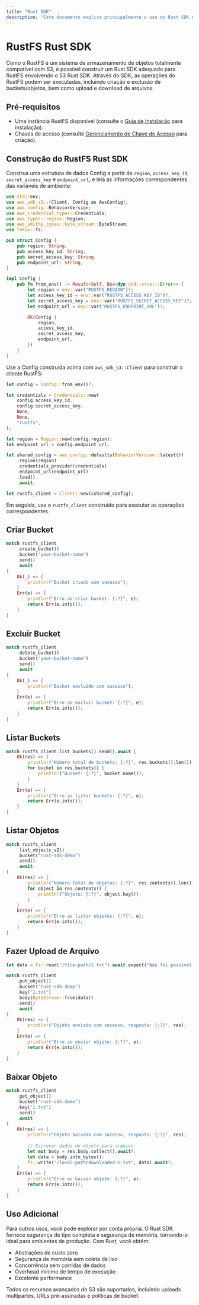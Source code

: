 ```yaml
---
title: "Rust SDK"
description: "Este documento explica principalmente o uso do Rust SDK no RustFS."
---
```


# RustFS Rust SDK

Como o RustFS é um sistema de armazenamento de objetos totalmente compatível com S3, é possível construir um Rust SDK adequado para RustFS envolvendo o S3 Rust SDK. Através do SDK, as operações do RustFS podem ser executadas, incluindo criação e exclusão de buckets/objetos, bem como upload e download de arquivos.

## Pré-requisitos

- Uma instância RustFS disponível (consulte o [Guia de Instalação](../../installation/index.md) para instalação).
- Chaves de acesso (consulte [Gerenciamento de Chave de Acesso](../../administration/iam/access-token.md) para criação).

## Construção do RustFS Rust SDK

Construa uma estrutura de dados Config a partir de `region`, `access_key_id`, `secret_access_key` e `endpoint_url`, e leia as informações correspondentes das variáveis de ambiente:

```rust
use std::env;
use aws_sdk_s3::{Client, Config as AwsConfig};
use aws_config::BehaviorVersion;
use aws_credential_types::Credentials;
use aws_types::region::Region;
use aws_smithy_types::byte_stream::ByteStream;
use tokio::fs;

pub struct Config {
    pub region: String,
    pub access_key_id: String,
    pub secret_access_key: String,
    pub endpoint_url: String,
}

impl Config {
    pub fn from_env() -> Result<Self, Box<dyn std::error::Error>> {
        let region = env::var("RUSTFS_REGION")?;
        let access_key_id = env::var("RUSTFS_ACCESS_KEY_ID")?;
        let secret_access_key = env::var("RUSTFS_SECRET_ACCESS_KEY")?;
        let endpoint_url = env::var("RUSTFS_ENDPOINT_URL")?;

        Ok(Config {
            region,
            access_key_id,
            secret_access_key,
            endpoint_url,
        })
    }
}
```

Use a Config construída acima com `aws_sdk_s3::Client` para construir o cliente RustFS:

```rust
let config = Config::from_env()?;

let credentials = Credentials::new(
    config.access_key_id,
    config.secret_access_key,
    None,
    None,
    "rustfs",
);

let region = Region::new(config.region);
let endpoint_url = config.endpoint_url;

let shared_config = aws_config::defaults(BehaviorVersion::latest())
    .region(region)
    .credentials_provider(credentials)
    .endpoint_url(endpoint_url)
    .load()
    .await;

let rustfs_client = Client::new(&shared_config);
```

Em seguida, use o `rustfs_client` construído para executar as operações correspondentes.

## Criar Bucket

```rust
match rustfs_client
    .create_bucket()
    .bucket("your-bucket-name")
    .send()
    .await
{
    Ok(_) => {
        println!("Bucket criado com sucesso");
    }
    Err(e) => {
        println!("Erro ao criar bucket: {:?}", e);
        return Err(e.into());
    }
}
```

## Excluir Bucket

```rust
match rustfs_client
    .delete_bucket()
    .bucket("your-bucket-name")
    .send()
    .await
{
    Ok(_) => {
        println!("Bucket excluído com sucesso");
    }
    Err(e) => {
        println!("Erro ao excluir bucket: {:?}", e);
        return Err(e.into());
    }
}
```

## Listar Buckets

```rust
match rustfs_client.list_buckets().send().await {
    Ok(res) => {
        println!("Número total de buckets: {:?}", res.buckets().len());
        for bucket in res.buckets() {
            println!("Bucket: {:?}", bucket.name());
        }
    }
    Err(e) => {
        println!("Erro ao listar buckets: {:?}", e);
        return Err(e.into());
    }
}
```

## Listar Objetos

```rust
match rustfs_client
    .list_objects_v2()
    .bucket("rust-sdk-demo")
    .send()
    .await
{
    Ok(res) => {
        println!("Número total de objetos: {:?}", res.contents().len());
        for object in res.contents() {
            println!("Objeto: {:?}", object.key());
        }
    }
    Err(e) => {
        println!("Erro ao listar objetos: {:?}", e);
        return Err(e.into());
    }
}
```

## Fazer Upload de Arquivo

```rust
let data = fs::read("/file-path/1.txt").await.expect("Não foi possível abrir o arquivo");

match rustfs_client
    .put_object()
    .bucket("rust-sdk-demo")
    .key("1.txt")
    .body(ByteStream::from(data))
    .send()
    .await
{
    Ok(res) => {
        println!("Objeto enviado com sucesso, resposta: {:?}", res);
    }
    Err(e) => {
        println!("Erro ao enviar objeto: {:?}", e);
        return Err(e.into());
    }
}
```

## Baixar Objeto

```rust
match rustfs_client
    .get_object()
    .bucket("rust-sdk-demo")
    .key("1.txt")
    .send()
    .await
{
    Ok(res) => {
        println!("Objeto baixado com sucesso, resposta: {:?}", res);
        
        // Escrever dados do objeto para arquivo
        let mut body = res.body.collect().await?;
        let data = body.into_bytes();
        fs::write("/local-path/downloaded-1.txt", data).await?;
    }
    Err(e) => {
        println!("Erro ao baixar objeto: {:?}", e);
        return Err(e.into());
    }
}
```

## Uso Adicional

Para outros usos, você pode explorar por conta própria. O Rust SDK fornece segurança de tipo completa e segurança de memória, tornando-o ideal para ambientes de produção. Com Rust, você obtém:

- Abstrações de custo zero
- Segurança de memória sem coleta de lixo
- Concorrência sem corridas de dados
- Overhead mínimo de tempo de execução
- Excelente performance

Todos os recursos avançados do S3 são suportados, incluindo uploads multipartes, URLs pré-assinadas e políticas de bucket.
